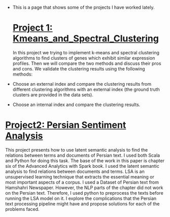 
* This is a page that shows some of the projects I have worked lately.

  #      [Project 1: Kmeans_and_Spectral_Clustering](https://github.com/bashirsadat/Kmeans_and_Spectral_Clustering)
  In this project we trying to implement k-means and spectral clustering algorithms to find clusters of genes which exhibit similar expression profiles. Then we will compare the
  two methods and discuss their pros and cons.
  We validate the clustering results using the following methods:
* Choose an external index and compare the clustering results from different clustering algorithms with an external index (the ground truth clusters are provided in the data sets).
[](https://github.com/bashirsadat/Bashir_DataScience_Portfolio/blob/main/images/spectral_lustering01.png)
* Choose an internal index and compare the clustering results.
# [Project2: Persian Sentiment Analysis](https://github.com/bashirsadat/PersianSentmentAnalysis)
  This project presents how to use latent semantic analysis to find the relations between terms and documents of Persian text. I used both Scala and Python for doing this task.
  The base of the work in this paper is chapter six of the Advanced Analytics with Spark book. I used the latent semantic analysis to find relations between documents and terms.
  LSA is an unsupervised learning technique that extracts the essential meaning or most important aspects of a corpus. I used a Dataset of Persian text from Hamshahri Newspaper.
  However, the NLP parts of the chapter did not work on the Persian text. Therefore, I used python to preprocess the texts before running the LSA model on it. I explore the
  complications that the Persian text processing pipeline might have and propose solutions for each of the problems faced.

